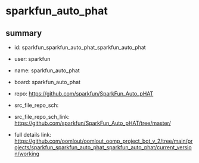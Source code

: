 # sparkfun_auto_phat
 
## summary 
* id: sparkfun_sparkfun_auto_phat_sparkfun_auto_phat
* user: sparkfun
* name: sparkfun_auto_phat
* board: sparkfun_auto_phat
* repo: https://github.com/sparkfun/SparkFun_Auto_pHAT



* src_file_repo_sch: 
* src_file_repo_sch_link: https://github.com/sparkfun/SparkFun_Auto_pHAT/tree/master/
* full details link: https://github.com/oomlout/oomlout_oomp_project_bot_v_2/tree/main/projects/sparkfun_sparkfun_auto_phat_sparkfun_auto_phat/current_version/working  







